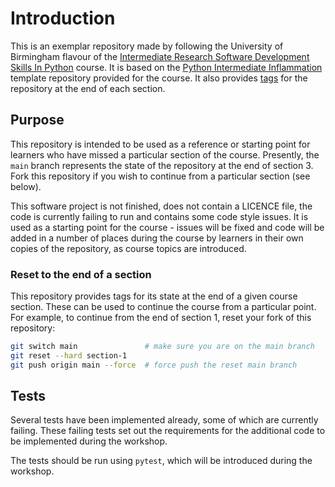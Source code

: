 # Introduction

This is an exemplar repository made by following the University of Birmingham flavour of the [Intermediate Research Software Development Skills In Python](https://github.com/bham-carpentries/python-intermediate-development) course.
It is based on the [Python Intermediate Inflammation](https://github.com/carpentries-incubator/python-intermediate-inflammation) template repository provided for the course. It also provides [tags](https://github.com/bham-carpentries/python-intermediate-inflammation/tags) for the repository at the end of each section.

## Purpose

This repository is intended to be used as a reference or starting point for learners who have missed a particular section of the course.
Presently, the `main` branch represents the state of the repository at the end of section 3.
Fork this repository if you wish to continue from a particular section (see below).

This software project is not finished, does not contain a LICENCE file, the code is currently failing to run and contains some code style issues. 
It is used as a starting point for the course - issues will be fixed and code will be added in a number of places during the course by learners in their own copies of the repository, as course topics are introduced.

### Reset to the end of a section

This repository provides tags for its state at the end of a given course section. These can be used to continue the course from a particular point.
For example, to continue from the end of section 1, reset your fork of this repository:

```bash
git switch main               # make sure you are on the main branch
git reset --hard section-1
git push origin main --force  # force push the reset main branch
```

## Tests

Several tests have been implemented already, some of which are currently failing.
These failing tests set out the requirements for the additional code to be implemented during the workshop.

The tests should be run using `pytest`, which will be introduced during the workshop.
